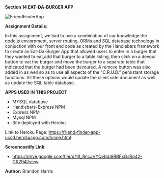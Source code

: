 **Section 14  EAT-DA-BURGER APP**

![FriendFinderApp](../images/friendfinderapp.jpg)

**Assignment Details:**

In this assignment, we had to use a combination of our knowledge the node.js enviornment, server routing, ORMs and SQL database technology in conjuction with our front end code as created by the Handlebars framework to create an Eat-Da-Burger App that allowed users to enter in a burger that they wanted to eat,add that burger to a table listing, then click on a devour button to eat the burger and move the burger to a separate table that indicated that the burger had been devoured.  A remove button was also added in as well so as to use all aspects of the "C.R.U.D." persistant storage functions.  All these options would update the client side document as well as update the SQL table database. 

**APPS USED IN THIS PROJECT**

* MYSQL database
* Handlebars-Express NPM
* Express NPM
* Mysql NPM
* Site deployed with Heroku


Link to Heroku Page: https://friend-finder-app-ucsd.herokuapp.com/home.html


**Screencastify Link:**
* https://drive.google.com/file/d/1if_RncJVYQvblU9RBFxGsRq42-GR294l/view

**Author:** Brandon Harris 